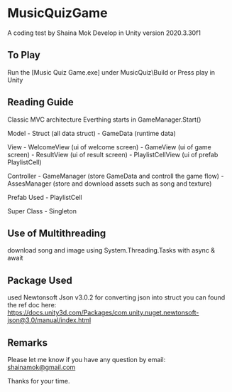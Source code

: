 # MusicQuizGame
A coding test by Shaina Mok
Develop in Unity version 2020.3.30f1

## To Play
Run the [Music Quiz Game.exe] under MusicQuiz\Build
or
Press play in Unity

## Reading Guide
Classic MVC architecture
Everthing starts in GameManager.Start()

Model
	- Struct (all data struct)
	- GameData (runtime data)

View
	- WelcomeView (ui of welcome screen)
	- GameView (ui of game screen)
	- ResultView (ui of result screen)
	- PlaylistCellView (ui of prefab PlaylistCell)

Controller
	- GameManager (store GameData and controll the game flow)
	- AssesManager (store and download assets such as song and texture)

Prefab Used
	- PlaylistCell

Super Class
	- Singleton

## Use of Multithreading
download song and image using System.Threading.Tasks with async & await

## Package Used
used Newtonsoft Json v3.0.2 for converting json into struct
you can found the ref doc here: https://docs.unity3d.com/Packages/com.unity.nuget.newtonsoft-json@3.0/manual/index.html

## Remarks
Please let me know if you have any question by email: shainamok@gmail.com

Thanks for your time.
